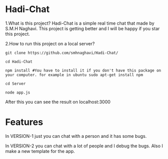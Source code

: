 # Hadi-Chat

1.What is this project?
  Hadi-Chat is a simple real time chat that made by S.M.H Naghavi. This project is getting better and I will be happy if you star this project.
  
2.How to run this project on a local server?
  ```
  git clone https://github.com/smhnaghavi/Hadi-Chat/
  ```
  ```
  cd Hadi-Chat
  ```
  ```
  npm install #You have to install it if you don't have this package on your computer. for example in ubuntu sudo apt-get install npm
  ```
  ```
  cd Server
  ```
  ```
  node app.js
  ```
  
  After this you can see the result on localhost:3000

# Features

In VERSION-1 just you can chat with a person and it has some bugs.

In VERSION-2 you can chat with a lot of people and I debug the bugs. Also I make a new template for the app.
